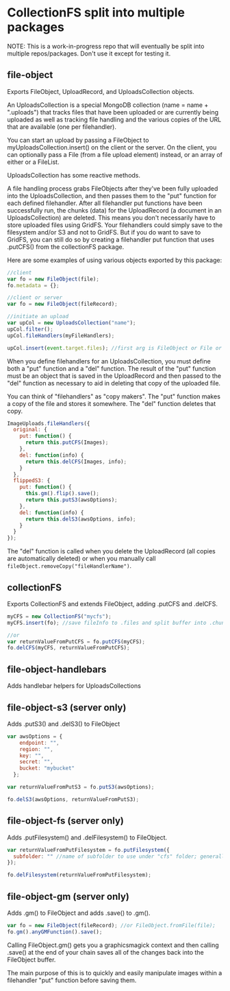 # CollectionFS split into multiple packages

NOTE: This is a work-in-progress repo that will eventually be split into multiple repos/packages. Don't use it except for testing it.

## file-object

Exports FileObject, UploadRecord, and UploadsCollection objects.

An UploadsCollection is a special MongoDB collection (name = name + ".uploads")
that tracks files that have been uploaded or are currently being uploaded as well
as tracking file handling and the various copies of the URL that are available (one per filehandler).

You can start an upload by passing a FileObject to myUploadsCollection.insert() on the client or the server.
On the client, you can optionally pass a File (from a file upload element) instead, or an array of either or a FileList.

UploadsCollection has some reactive methods.

A file handling process grabs FileObjects after they've been fully uploaded into the UploadsCollection, and then
passes them to the "put" function for each defined filehandler. After all filehandler put functions have been successfully
run, the chunks (data) for the UploadRecord (a document in an UploadsCollection) are deleted. This means you don't
necessarily have to store uploaded files using GridFS. Your filehandlers could simply save to the filesystem and/or S3
and not to GridFS. But if you do want to save to GridFS, you can still do so by creating a filehandler put function
that uses .putCFS() from the collectionFS package.

Here are some examples of using various objects exported by this package:

```js
//client
var fo = new FileObject(file);
fo.metadata = {};

//client or server
var fo = new FileObject(fileRecord);

//initiate an upload
var upCol = new UploadsCollection("name");
upCol.filter();
upCol.fileHandlers(myFileHandlers);

upCol.insert(event.target.files); //first arg is FileObject or File or array of these; inserts and kicks off data uploads
```

When you define filehandlers for an UploadsCollection, you must define both a "put"
function and a "del" function. The result of the "put" function must be an object
that is saved in the UploadRecord and then passed to the "del" function as necessary
to aid in deleting that copy of the uploaded file.

You can think of "filehandlers" as "copy makers". The "put" function makes a copy of
the file and stores it somewhere. The "del" function deletes that copy.

```js
ImageUploads.fileHandlers({
  original: {
    put: function() {
      return this.putCFS(Images);
    },
    del: function(info) {
      return this.delCFS(Images, info);
    }
  },
  flippedS3: {
    put: function() {
      this.gm().flip().save();
      return this.putS3(awsOptions);
    },
    del: function(info) {
      return this.delS3(awsOptions, info);
    }
  }
});
```

The "del" function is called when you delete the UploadRecord (all copies are automatically deleted)
or when you manually call `fileObject.removeCopy("fileHandlerName")`.

## collectionFS

Exports CollectionFS and extends FileObject, adding .putCFS and .delCFS.

```js
myCFS = new CollectionFS("mycfs");
myCFS.insert(fo); //save fileInfo to .files and split buffer into .chunks collection

//or
var returnValueFromPutCFS = fo.putCFS(myCFS);
fo.delCFS(myCFS, returnValueFromPutCFS);
```

## file-object-handlebars

Adds handlebar helpers for UploadsCollections

## file-object-s3 (server only)

Adds .putS3() and .delS3() to FileObject

```js
var awsOptions = {
    endpoint: "",
    region: "",
    key: "",
    secret: "",
    bucket: "mybucket"
  };

var returnValueFromPutS3 = fo.putS3(awsOptions);

fo.delS3(awsOptions, returnValueFromPutS3);
```

## file-object-fs (server only)

Adds .putFilesystem() and .delFilesystem() to FileObject.

```js
var returnValueFromPutFilesystem = fo.putFilesystem({
  subfolder: "" //name of subfolder to use under "cfs" folder; generally might want to pass in the name of the corresponding UploadsCollection
});

fo.delFilesystem(returnValueFromPutFilesystem);
```

## file-object-gm (server only)

Adds .gm() to FileObject and adds .save() to .gm().

```js
var fo = new FileObject(fileRecord); //or FileObject.fromFile(file);
fo.gm().anyGMFunction().save();
```

Calling FileObject.gm() gets you a graphicsmagick context and then calling .save() at the end of your chain saves all of the changes back into the FileObject buffer.

The main purpose of this is to quickly and easily manipulate images within a filehandler "put" function before saving them.